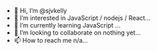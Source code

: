 - 👋 Hi, I’m @sjvkelly
- 👀 I’m interested in JavaScript / nodejs / React...
- 🌱 I’m currently learning JavaScript ...
- 💞️ I’m looking to collaborate on nothing yet...
- 📫 How to reach me n/a...

<!---
sjvkelly/sjvkelly is a ✨ special ✨ repository because its `README.md` (this file) appears on your GitHub profile.
You can click the Preview link to take a look at your changes.
--->
